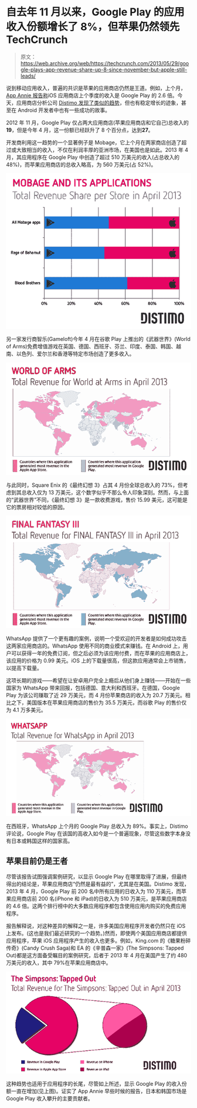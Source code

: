 # 自去年 11 月以来，Google Play 的应用收入份额增长了 8%，但苹果仍然领先 TechCrunch

> 原文：<https://web.archive.org/web/https://techcrunch.com/2013/05/29/google-plays-app-revenue-share-up-8-since-november-but-apple-still-leads/>

说到移动应用收入，普遍的共识是苹果的应用商店仍然是王道。例如，上个月， [App Annie 报告称](https://web.archive.org/web/20230206164933/https://techcrunch.com/2013/04/17/apple-and-googles-app-stores-now-neck-and-neck-except-on-the-metric-that-matters-most-to-developers-revenue/)iOS 应用商店上个季度的收入是 Google Play 的 2.6 倍。今天，应用商店分析公司 [Distimo 发现了类似的趋势](https://web.archive.org/web/20230206164933/http://www.distimo.com/report/download-latest)，但也有稳定增长的迹象，甚至在 Android 开发者中也有一些成功的故事。

2012 年 11 月，Google Play 仅占两大应用商店(苹果应用商店和它自己)总收入的**19**，但是今年 4 月，这一份额已经跃升了 8 个百分点，达到**27**。

开发商利用这一趋势的一个显著例子是 Mobage，它上个月在两家商店创造了超过或大致相当的收入，不仅在利润丰厚的亚洲市场，在美国也是如此。2013 年 4 月，其应用程序在 Google Play 中创造了超过 510 万美元的收入(占总收入的 48%)，而苹果应用商店的总收入略高，为 560 万美元(占 52%)。

[![Mobage - Total Revenue Share per Store in April 2013](img/850599fe30aa726a173fb7201c8b1352.png)](https://web.archive.org/web/20230206164933/https://techcrunch.com/2013/05/29/google-plays-app-revenue-share-up-8-since-november-but-apple-still-leads/mobage-total-revenue-share-per-store-in-april-2013/)

另一家发行商智乐(Gameloft)今年 4 月在谷歌 Play 上推出的《武器世界》(World of Arms)免费增值游戏在英国、德国、西班牙、芬兰、印度、泰国、韩国、越南、以色列、爱尔兰和香港等特定市场创造了更多收入。

[![World at Arms - Total Revenue April 2013](img/6965f737a76136b83025d904cd5e49d0.png)](https://web.archive.org/web/20230206164933/https://techcrunch.com/2013/05/29/google-plays-app-revenue-share-up-8-since-november-but-apple-still-leads/world-at-arms-total-revenue-april-2013/)

与此同时，Square Enix 的《最终幻想 3》占其 4 月份全球总收入的 73%，但考虑到其总收入仅为 13 万美元，这个数字似乎不那么令人印象深刻。然而，与上面的“武器世界”不同，《最终幻想 3》是一款收费游戏，售价 15.99 美元，这可能是它的票房相对较低的原因。

[![Final Fantasy III -Total Revenue April 2013](img/df7d04d14b8dbb80f0f3f06fd3962eef.png)](https://web.archive.org/web/20230206164933/https://techcrunch.com/2013/05/29/google-plays-app-revenue-share-up-8-since-november-but-apple-still-leads/final-fantasy-iii-total-revenue-april-2013/)

WhatsApp 提供了一个更有趣的案例，说明一个受欢迎的开发者是如何成功攻击这两家应用商店的。WhatsApp 使用不同的商业模式来赚钱。在 Android 上，用户可以获得一年的免费订阅，但之后必须为该应用付费，而在苹果的应用商店上，该应用的价格为 0.99 美元。iOS 上的下载量很高，但这款应用通常会上市销售，以提高下载量。

这项长期的游戏——希望在让安卓用户完全上瘾后从他们身上赚钱——开始在一些国家为 WhatsApp 带来回报，包括德国、意大利和西班牙。在德国，Google Play 为该公司赚取了近 29 万美元，而 4 月份苹果商店的收入为 20.7 万美元。相比之下，美国版本在苹果应用商店的售价为 35.5 万美元，而谷歌 Play 的售价仅为 4.1 万多美元。

[![WhatsApp - Total Revenue April 2013](img/f3c71e8386d09a8b94612f7d51636a53.png)](https://web.archive.org/web/20230206164933/https://techcrunch.com/2013/05/29/google-plays-app-revenue-share-up-8-since-november-but-apple-still-leads/whatsapp-total-revenue-april-2013/)

在西班牙，WhatsApp 上个月的 Google Play 总收入为 89%。事实上，Distimo 评论说，Google Play 在该国的高收入如今是一个普遍现象，尽管这些数字本身没有日本或韩国这样的国家高。

## 苹果目前仍是王者

尽管该报告试图强调案例研究，以显示 Google Play 在哪里取得了进展，但最终得出的结论是，苹果应用商店“仍然是最有益的”，尤其是在美国。Distimo 发现，2013 年 4 月，Google Play 前 200 名中所有应用的日收入为 110 万美元，而苹果应用商店前 200 名(iPhone 和 iPad)的日收入为 510 万美元，是苹果应用商店的 4.6 倍。这两个排行榜中的大多数应用程序都包含使用应用内购买的免费应用程序。

报告解释说，对这种差异的解释之一是，许多美国应用程序开发者仍然只在 iOS 上发布。(这也是我们最近研究的一个趋势。)然而，即使两个美国应用商店都提供应用程序，苹果 iOS 应用程序产生的收入也更多。例如，King.com 的《糖果粉碎传奇》(Candy Crush Saga)和 EA 的《辛普森一家》(The Simpsons: Tapped Out)都是这方面备受瞩目的案例研究，后者于 2013 年 4 月在美国产生了约 480 万美元的收入，其中 79%在苹果应用商店中。

[![The Simpsons - Total Revenue April 2013](img/8409b928ffbcad4c5d4ad605dd21dcbd.png)](https://web.archive.org/web/20230206164933/https://techcrunch.com/2013/05/29/google-plays-app-revenue-share-up-8-since-november-but-apple-still-leads/the-simpsons-total-revenue-april-2013/)

这种趋势也适用于应用程序的长尾，尽管如上所述，显示 Google Play 的收入份额一直在增加(见上图)。证实了 App Annie 早些时候的报告，日本和韩国市场是 Google Play 收入攀升的主要贡献者。